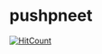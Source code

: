 # pushpneet
[![HitCount](http://hits.dwyl.com/PushpneetSingh)](http://hits.dwyl.com/PushpneetSingh)
